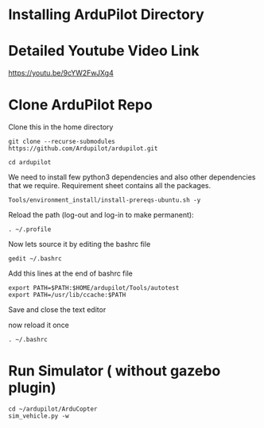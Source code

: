 # Installing ArduPilot Directory

# Detailed Youtube Video Link

https://youtu.be/9cYW2FwJXg4


# Clone ArduPilot Repo
Clone this in the home directory

    git clone --recurse-submodules https://github.com/Ardupilot/ardupilot.git  

    cd ardupilot
    
    
    
   

We need to install few python3 dependencies and also other dependencies that we require. Requirement sheet contains all the packages.

    Tools/environment_install/install-prereqs-ubuntu.sh -y


Reload the path (log-out and log-in to make permanent):

    . ~/.profile

Now lets source it by editing the bashrc file
     
    gedit ~/.bashrc
    
Add this lines at the end of bashrc file   
    
    export PATH=$PATH:$HOME/ardupilot/Tools/autotest
    export PATH=/usr/lib/ccache:$PATH
   
Save and close the text editor

now reload it once

    . ~/.bashrc
    
# Run Simulator ( without gazebo plugin)

    cd ~/ardupilot/ArduCopter
    sim_vehicle.py -w
    
    
